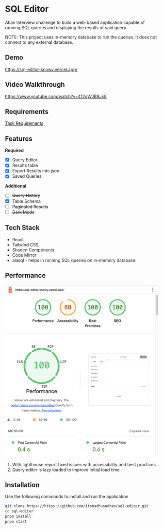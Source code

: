 # SQL Editor

Atlan Interview challenge to build a web-based application capable of running SQL queries and displaying the results of said query.

NOTE: This project uses in-memory database to run the queries. It does not connect to any external database.

## Demo
https://sql-editor-snowy.vercel.app/

## Video Walkthrough
https://www.youtube.com/watch?v=412gWJB9Jx8

## Requirements

[Task Requirements](./requirements.md)

## Features

**Required**

- [x] Query Editor
- [x] Results table
- [x] Export Results into json
- [x] Saved Queries

**Additional**
- [ ] ~~Query History~~
- [x] Table Schema
- [ ] ~~Paginated Results~~
- [ ] ~~Dark Mode~~

## Tech Stack
- React
- Tailwind CSS
- Shadcn Components
- Code Mirror
- alasql - helps in running SQL queries on in-memory database

## Performance
![Lighthouse Insights](/assets/lighthouse.png)

1. With lighthouse report fixed issues with accessibility and best practices
2. Query editor is lazy loaded to improve initial load time

## Installation

Use the following commands to install and run the application

```bash
git clone https://https://github.com/itsmadhusudhan/sql-editor.git
cd sql-editor
pnpm install
pnpm start
```
